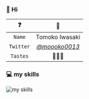 ### 👋 Hi 
|       ❓       |                          💬                         |
| :------------: | :-------------------------------------------------: |
|    `Name`      |   Tomoko Iwasaki                                    |
|    `Twitter`   |   *[@moooko0013](https://twitter.com/moooko0013)*   |
|    `Tastes`    |   🎸🎤🍰                                           |

### 💻 my skills
<img alt="my skills" src="https://skillicons.dev/icons?theme=light&perline=8&i=java,spring,php,laravel,ts,js,nodejs,vue,nuxtjs,nestjs,html,css,jquery,linux,postgres,git" />

<!--
**moooko0013/moooko0013** is a ✨ _special_ ✨ repository because its `README.md` (this file) appears on your GitHub profile.

Here are some ideas to get you started:

- 🔭 I’m currently working on ...
- 🌱 I’m currently learning ...
- 👯 I’m looking to collaborate on ...
- 🤔 I’m looking for help with ...
- 💬 Ask me about ...
- 📫 How to reach me: ...
- 😄 Pronouns: ...
- ⚡ Fun fact: ...
-->
